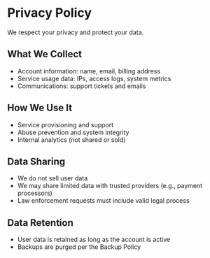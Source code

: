 # Privacy Policy

We respect your privacy and protect your data.

## What We Collect

- Account information: name, email, billing address
- Service usage data: IPs, access logs, system metrics
- Communications: support tickets and emails

## How We Use It

- Service provisioning and support
- Abuse prevention and system integrity
- Internal analytics (not shared or sold)

## Data Sharing

- We do not sell user data
- We may share limited data with trusted providers (e.g., payment processors)
- Law enforcement requests must include valid legal process

## Data Retention

- User data is retained as long as the account is active
- Backups are purged per the Backup Policy

